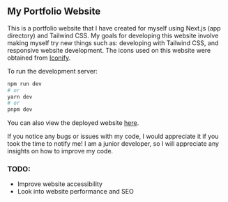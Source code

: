 ## My Portfolio Website

This is a portfolio website that I have created for myself using Next.js (app directory) and Tailwind CSS. My goals for developing this website involve making myself try new things such as: developing with Tailwind CSS, and responsive website development. The icons used on this website were obtained from [Iconify](https://iconify.design/).

To run the development server:

```bash
npm run dev
# or
yarn dev
# or
pnpm dev
```

You can also view the deployed website [here]().

If you notice any bugs or issues with my code, I would appreciate it if you took the time to notify me! I am a junior developer, so I will appreciate any insights on how to improve my code.

### TODO:

- Improve website accessibility
- Look into website performance and SEO
